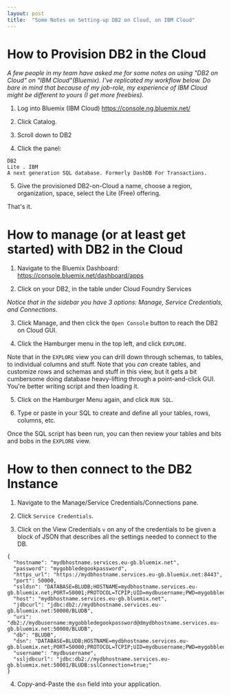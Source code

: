 ```yaml
---
layout: post
title:  "Some Notes on Setting-up DB2 on Cloud, on IBM Cloud"
---
```


# How to Provision DB2 in the Cloud

_A few people in my team have asked me for some notes on using "DB2 on Cloud" on "IBM Cloud"(Bluemix). I've replicated my workflow below. Do bare in mind that because of my job-role, my experience of IBM Cloud might be different to yours (I get more freebies)._

1. Log into Bluemix (IBM Cloud)
https://console.ng.bluemix.net/

2. Click Catalog.

3. Scroll down to DB2

4. Click the panel:

```
DB2
Lite . IBM
A next generation SQL database. Formerly DashDB For Transactions.
```

5. Give the provisioned DB2-on-Cloud a name, choose a region, organization, space, select the Lite (Free) offering.

That's it.

# How to manage (or at least get started) with DB2 in the Cloud

1. Navigate to the Bluemix Dashboard:
https://console.bluemix.net/dashboard/apps

2. Click on your DB2, in the table under Cloud Foundry Services

_Notice that in the sidebar you have 3 options: Manage, Service Credentials, and Connections._

3. Click Manage, and then click the `Open Console` button to reach the DB2 on Cloud GUI.

4. Click the Hamburger menu in the top left, and click `EXPLORE`.

Note that in the `EXPLORE` view you can drill down through schemas, to tables, to individual columns and stuff. Note that you _can_ create tables, and customize rows and schemas and stuff in this view, but it gets a bit cumbersome doing database heavy-lifting through a point-and-click GUI. You're better writing script and then loading it.

5. Click on the Hamburger Menu again, and click `RUN SQL`.

6. Type or paste in your SQL to create and define all your tables, rows, columns, etc.

Once the SQL script has been run, you can then review your tables and bits and bobs in the `EXPLORE` view.

# How to then connect to the DB2 Instance

1. Navigate to the Manage/Service Credentials/Connections pane.

2. Click `Service Credentials`.

3. Click on the View Credentials `v` on any of the credentials to be given a block of JSON that describes all the settings needed to connect to the DB.
```
{
  "hostname": "mydbhostname.services.eu-gb.bluemix.net",
  "password": "mygobbledegookpassword",
  "https_url": "https://mydbhostname.services.eu-gb.bluemix.net:8443",
  "port": 50000,
  "ssldsn": "DATABASE=BLUDB;HOSTNAME=mydbhostname.services.eu-gb.bluemix.net;PORT=50001;PROTOCOL=TCPIP;UID=mydbusername;PWD=mygobbledegookpassword;Security=SSL;",
  "host": "mydbhostname.services.eu-gb.bluemix.net",
  "jdbcurl": "jdbc:db2://mydbhostname.services.eu-gb.bluemix.net:50000/BLUDB",
  "uri": "db2://mydbusername:mygobbledegookpassword@dmydbhostname.services.eu-gb.bluemix.net:50000/BLUDB",
  "db": "BLUDB",
  "dsn": "DATABASE=BLUDB;HOSTNAME=mydbhostname.services.eu-gb.bluemix.net;PORT=50000;PROTOCOL=TCPIP;UID=mydbusername;PWD=mygobbledegookpassword;",
  "username": "mydbusername",
  "ssljdbcurl": "jdbc:db2://mydbhostname.services.eu-gb.bluemix.net:50001/BLUDB:sslConnection=true;"
}
```

4. Copy-and-Paste the `dsn` field into your application.